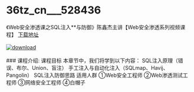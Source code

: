 # 36tz_cn___528436
《Web安全渗透课之SQL注入**与防御》陈鑫杰主讲【Web安全渗透系列视频课程】
[下载地址](http://www.36tz.cn/article/528436 "下载地址")
<br/></br>[![download](http://36tz.cn/muke_img/2019_11_1-15-300x180.png "下载地址")](http://www.36tz.cn/article/528436 "下载地址")
<br/></br>### 课程介绍:
课程目标
本章节中，我们将学到以下内容： SQL注入原理（错误、布尔、Union、盲注） 手工注入与自动化注入（SQLmap、Havij、Pangolin） SQL注入防御思路
适用人群
①Web安全工程师 ②Web渗透测试工程师 ③网络安全工程师 ④白帽子


